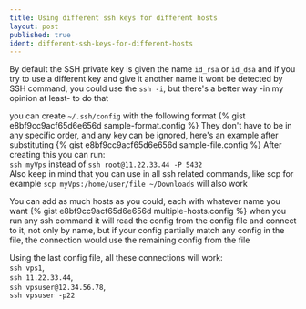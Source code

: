 ```yaml
---
title: Using different ssh keys for different hosts
layout: post
published: true
ident: different-ssh-keys-for-different-hosts
---
```

By default the SSH private key is given the name `id_rsa`  or `id_dsa` and if you try to use a different key and give it another name it wont be detected by SSH command,
you could use the `ssh -i`, but there's a better way -in my opinion at least- to do that
<!-- more -->
you can create `~/.ssh/config` with the following format
{% gist e8bf9cc9acf65d6e656d sample-format.config %}
They don't have to be in any specific order, and any key can be ignored, here's an example after substituting
{% gist e8bf9cc9acf65d6e656d sample-file.config %}
After creating this you can run:  
`ssh myVps`  instead of
`ssh root@11.22.33.44 -P 5432`  
Also keep in mind that you can use in all ssh related commands, like scp for example  `scp myVps:/home/user/file ~/Downloads`  will also work

You can add as much hosts as you could, each with whatever name you want
{% gist e8bf9cc9acf65d6e656d multiple-hosts.config %}
when you run any ssh command it will read the config from the config file and connect to it, not only by name, but if your config partially
match any config in the file, the connection would use the remaining config from the file

Using the last config file, all these connections will work:  
`ssh vps1`,  
`ssh 11.22.33.44`,  
`ssh vpsuser@12.34.56.78`,  
`ssh vpsuser -p22`
